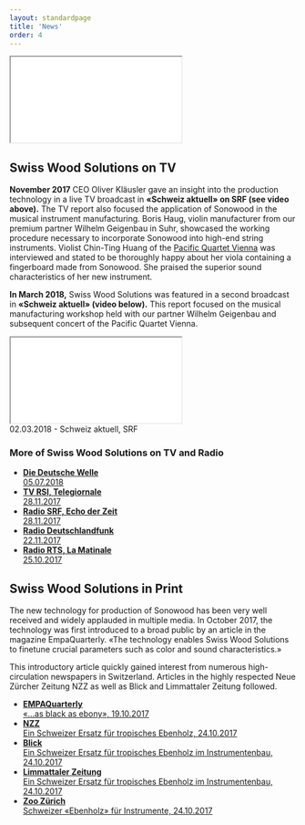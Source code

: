```yaml
---
layout: standardpage
title: 'News'
order: 4
---
```

<div class="full-width-video">
      <iframe src="//tp.srgssr.ch/p/srf/embed?urn=urn:srf:video:5e034e98-bd53-4f10-9439-4dca60fe9484&start=627" allowfullscreen name="Schweiz aktuell vom 28.11.2017" class="full-width-iframe">
      </iframe>
</div>
<div class="full-width">
    <div class="wrap">
          <h2>Swiss Wood Solutions on TV</h2>
          <p>
          <strong>November 2017</strong> CEO Oliver Kläusler gave an insight into the production technology in a live TV broadcast in <strong>«Schweiz aktuell» on SRF (see video above).</strong> The TV report also focused the application of Sonowood in the musical instrument manufacturing. Boris Haug, violin manufacturer from our premium partner Wilhelm Geigenbau in Suhr, showcased the working procedure necessary to incorporate Sonowood into high-end string instruments. Violist Chin-Ting Huang of the <a href="http://pacificquartet.com" target="blank">Pacific Quartet Vienna</a> was interviewed and stated to be thoroughly happy about her viola containing a fingerboard made from Sonowood. She praised the superior sound characteristics of her new instrument.
          </p>
          <p>
          <strong>In March 2018,</strong> Swiss Wood Solutions was featured in a second broadcast in <strong>«Schweiz aktuell» (video below).</strong> This report focused on the musical manufacturing workshop held with our partner Wilhelm Geigenbau and subsequent concert of the Pacific Quartet Vienna.
          </p>
          <iframe src='//tp.srgssr.ch/p/srf/embed?urn=urn:srf:video:496e96cd-8b96-4c48-9a94-9c0cacf98131&start=' allowfullscreen name='«Schweizer» Tropenholz im Test'></iframe>
          <figcaption>02.03.2018 - Schweiz aktuell, SRF</figcaption>
      </div>
</div>
<div class="full-width-red">
        <div class="wrap-grid">
            <h3>More of Swiss Wood Solutions on TV and Radio</h3>
            <ul>
            <li class="media"><a href="https://p.dw.com/p/30uK3" target="blank"><strong>Die Deutsche Welle</strong><br> 05.07.2018</a>
            </li>
            <li class="media"><a href="https://www.rsi.ch/play/tv/telegiornale/video/28-11-2017-legno-indigeno-peri-liutai?id=9841570&station=rete-uno" target="blank"><strong>TV RSI, Telegiornale</strong> <br> 28.11.2017</a>
            </li>
            <li class="media"><a href="https://www.srf.ch/play/radio/echo-der-zeit/audio/schweizer-tropenholz-fuer-musikinstrumente?id=70df976f-69dc-4ef3-94d7-68ac4b8823cc&startTime=2.104851039" target="blank"><strong>Radio SRF, Echo der Zeit </strong> <br>28.11.2017</a>
            </li>
            <li class="media"><a href="http://www.deutschlandfunk.de/instrumentenbau-heimische-hoelzer-fuer-hochwertige-geigen.676.de.html?dram:article_id=401301" target="blank"><strong>Radio Deutschlandfunk </strong> <br>22.11.2017</a>
            </li>
            <li class="media"><a href="https://www.rts.ch/info/sciences-tech/environnement/9027757-l-erable-sycomore-parade-suisse-contre-l-extinction-du-bois-d-ebene.html" target="blank"><strong>Radio RTS, La Matinale </strong> <br>25.10.2017</a>
            </li>
            </ul>
        </div>
</div>
<div class="full-width">
    <div class="wrap-grid">
            <h2>Swiss Wood Solutions in Print</h2>
            <p>
            The new technology for production of Sonowood has been very well received and widely applauded in multiple media. In October 2017, the technology was first introduced to a broad public by an article in the magazine EmpaQuarterly. «The technology enables Swiss Wood Solutions to finetune crucial parameters such as color and sound characteristics.»
            </p>
            <p>This introductory article quickly gained interest from numerous high-circulation newspapers in Switzerland. Articles in the highly respected Neue Zürcher Zeitung NZZ as well as Blick and Limmattaler Zeitung followed.
            </p>
            <ul>
                <li class="media">
                  <a href="https://www.empa.ch/web/s604/swiss-wood-solutions" target="blank"><strong>EMPAQuarterly</strong> <br>«...as black as ebony», 19.10.2017</a>
                </li>
                <li class="media">
                  <a href="https://www.nzz.ch/wissenschaft/ein-schweizer-ersatz-fuer-tropisches-ebenholz-ld.1323798" target="blank"><strong>NZZ</strong><br>Ein Schweizer Ersatz für tropisches Ebenholz, 24.10.2017</a>
                </li>
                <li class="media">
                  <a href="https://www.blick.ch/news/schweiz/materialforschung-ein-schweizer-ersatz-fuer-ebenholz-im-instrumentenbau-id7502187.html" target="blank"><strong>Blick</strong><br>Ein Schweizer Ersatz für tropisches Ebenholz im Instrumentenbau, 24.10.2017</a>
                </li>
                <li class="media">
                  <a href="https://www.limmattalerzeitung.ch/limmattal/zuerich/ein-schweizer-ersatz-fuer-ebenholz-im-instrumentenbau-131836740" target="blank"><strong>Limmattaler Zeitung</strong><br>Ein Schweizer Ersatz für tropisches Ebenholz im Instrumentenbau, 24.10.2017</a>
                </li>
                <li class="media">
                  <a href="https://www.zoo.ch/zoonews/schweizer-«ebenholz»-für-instrumente" target="blank"><strong>Zoo Zürich</strong><br>Schweizer «Ebenholz» für Instrumente, 24.10.2017</a>
                </li>
            </ul>
    </div>
</div>
